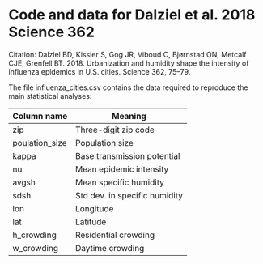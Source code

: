 # Code and data for Dalziel et al. 2018 Science 362

Citation: Dalziel BD, Kissler S, Gog JR, Viboud C, Bjørnstad ON, Metcalf CJE, Grenfell BT. 2018. Urbanization and humidity shape the intensity of influenza epidemics in U.S. cities. Science 362, 75–79.

The file influenza_cities.csv contains the data required to reproduce the main statistical analyses:

| Column name    | Meaning                              |
| ---------------| ------------------------------------ |
| zip            | Three-digit zip code                 |
| poulation_size | Population size                      |
| kappa          | Base transmission potential          |
| nu             | Mean epidemic intensity              |
| avgsh          | Mean specific humidity               |
| sdsh           | Std dev. in specific humidity        |
| lon            | Longitude                            |
| lat            | Latitude                             |
| h_crowding     | Residential crowding                 |
| w_crowding     | Daytime crowding                     |


